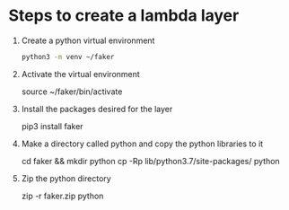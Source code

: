 # Steps to create a lambda layer

1. Create a python virtual environment
    
    ```bash
    python3 -m venv ~/faker
    ```
    
2. Activate the virtual environment
    
    source ~/faker/bin/activate

3. Install the packages desired for the layer
    
    pip3 install faker

4. Make a directory called python and copy the python libraries to it
    
    cd faker && mkdir python
    cp -Rp lib/python3.7/site-packages/ python

5. Zip the python directory
    
    zip -r faker.zip python
